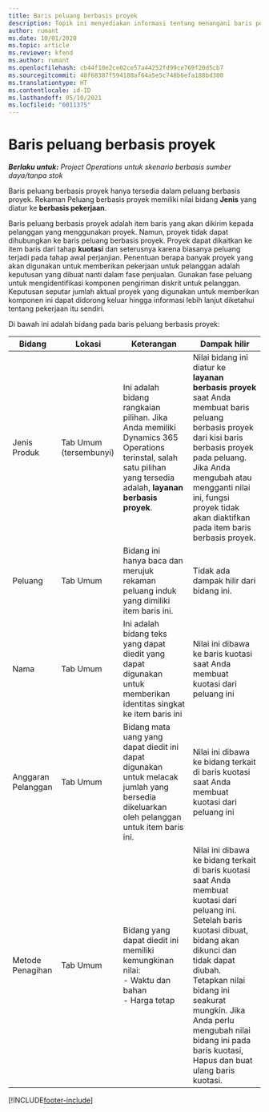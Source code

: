 ```yaml
---
title: Baris peluang berbasis proyek
description: Topik ini menyediakan informasi tentang menangani baris peluang berbasis proyek.
author: rumant
ms.date: 10/01/2020
ms.topic: article
ms.reviewer: kfend
ms.author: rumant
ms.openlocfilehash: cb44f10e2ce02ce57a44252fd99ce769f20d5cb7
ms.sourcegitcommit: 40f68387f594180af64a5e5c748b6efa188bd300
ms.translationtype: HT
ms.contentlocale: id-ID
ms.lasthandoff: 05/10/2021
ms.locfileid: "6011375"
---
```

# <a name="project-based-opportunity-lines"></a>Baris peluang berbasis proyek

_**Berlaku untuk:** Project Operations untuk skenario berbasis sumber daya/tanpa stok_


Baris peluang berbasis proyek hanya tersedia dalam peluang berbasis proyek. Rekaman Peluang berbasis proyek memiliki nilai bidang **Jenis** yang diatur ke **berbasis pekerjaan**.

Baris peluang berbasis proyek adalah item baris yang akan dikirim kepada pelanggan yang menggunakan proyek. Namun, proyek tidak dapat dihubungkan ke baris peluang berbasis proyek. Proyek dapat dikaitkan ke item baris dari tahap **kuotasi** dan seterusnya karena biasanya peluang terjadi pada tahap awal perjanjian. Penentuan berapa banyak proyek yang akan digunakan untuk memberikan pekerjaan untuk pelanggan adalah keputusan yang dibuat nanti dalam fase penjualan. Gunakan fase peluang untuk mengidentifikasi komponen pengiriman diskrit untuk pelanggan. Keputusan seputar jumlah aktual proyek yang digunakan untuk memberikan komponen ini dapat didorong keluar hingga informasi lebih lanjut diketahui tentang pekerjaan itu sendiri.

Di bawah ini adalah bidang pada baris peluang berbasis proyek:

| **Bidang** | **Lokasi** | **Keterangan** | **Dampak hilir** |
| --- | --- | --- | --- |
| Jenis Produk | Tab Umum (tersembunyi) | Ini adalah bidang rangkaian pilihan. Jika Anda memiliki Dynamics 365 Operations terinstal, salah satu pilihan yang tersedia adalah, **layanan berbasis proyek**.  | Nilai bidang ini diatur ke **layanan berbasis proyek** saat Anda membuat baris peluang berbasis proyek dari kisi baris berbasis proyek pada peluang. <br> Jika Anda mengubah atau mengganti nilai ini, fungsi proyek tidak akan diaktifkan pada item baris berbasis proyek. |
| Peluang | Tab Umum | Bidang ini hanya baca dan merujuk rekaman peluang induk yang dimiliki item baris ini. | Tidak ada dampak hilir dari bidang ini. |
| Nama | Tab Umum | Ini adalah bidang teks yang dapat diedit yang dapat digunakan untuk memberikan identitas singkat ke item baris ini | Nilai ini dibawa ke baris kuotasi saat Anda membuat kuotasi dari peluang ini |
| Anggaran Pelanggan | Tab Umum | Bidang mata uang yang dapat diedit ini dapat digunakan untuk melacak jumlah yang bersedia dikeluarkan oleh pelanggan untuk item baris ini. | Nilai ini dibawa ke bidang terkait di baris kuotasi saat Anda membuat kuotasi dari peluang ini |
| Metode Penagihan | Tab Umum | Bidang yang dapat diedit ini memiliki kemungkinan nilai:</br>- Waktu dan bahan</br>- Harga tetap | Nilai ini dibawa ke bidang terkait di baris kuotasi saat Anda membuat kuotasi dari peluang ini. Setelah baris kuotasi dibuat, bidang akan dikunci dan tidak dapat diubah. Tetapkan nilai bidang ini seakurat mungkin. Jika Anda perlu mengubah nilai bidang ini pada baris kuotasi, Hapus dan buat ulang baris kuotasi. |


[!INCLUDE[footer-include](../includes/footer-banner.md)]